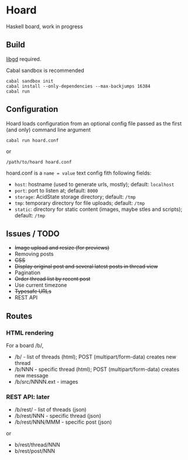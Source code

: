 # Hoard

Haskell board, work in progress

## Build

[libgd](http://libgd.github.io/) required.

Cabal sandbox is recommended
```
cabal sandbox init
cabal install --only-dependencies --max-backjumps 16384
cabal run
```
## Configuration

Hoard loads configuration from an optional config file
passed as the first (and only) command line argument
```
cabal run hoard.conf
```
or
```
/path/to/hoard hoard.conf
```
hoard.conf is a `name = value` text config fith following fields:
 * `host`: hostname (used to generate urls, mostly);
    default: `localhost`
 * `port`: port to listen at;
    default: `8000`
 * `storage`: AcidState storage directory;
    default: `/tmp`
 * `tmp`: temporary directory for file uploads;
    default: `/tmp`
 * `static`: directory for static content (images, maybe stles and scripts);
    default: `/tmp`

## Issues / TODO
 * ~~Image upload and resize (for previews)~~
 * Removing posts
 * ~~CSS~~
 * ~~Display original post and several latest posts in thread view~~
 * Pagination
 * ~~Order thread list by recent post~~
 * Use current timezone
 * ~~Typesafe URLs~~
 * REST API

## Routes

### HTML rendering

For a board /b/,
 * /b/ - list of threads (html);
   POST (multipart/form-data) creates new thread
 * /b/NNN - specific thread (html);
   POST (multipart/form-data) creates new message
 * /b/src/NNNN.ext - images

### REST API: later

 * /b/rest/ - list of threads (json)
 * /b/rest/NNN - specific thread (json)
 * /b/rest/NNN/MMM - specific post (json)

or
 * b/rest/thread/NNN
 * b/rest/post/NNN
